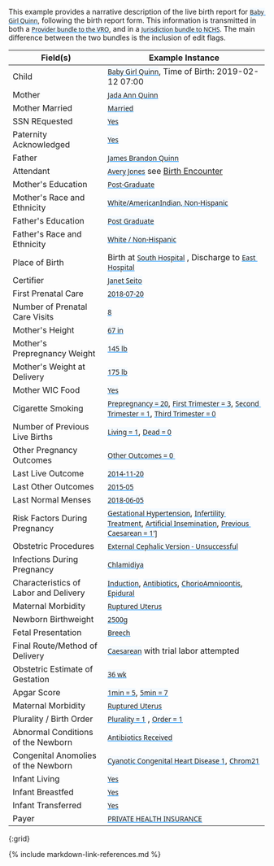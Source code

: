 <style>
  a code {
    font-family: system-ui, -apple-system, BlinkMacSystemFont, "Segoe UI",
    "Roboto", "Oxygen", "Ubuntu", "Cantarell", "Fira Sans", "Droid Sans",
    "Helvetica Neue", sans-serif !important;

    text-decoration: underline;
    text-decoration-color: #0088f9;
    background-color: #f4faff;
  }
</style>

This example provides a narrative description of the live birth report for [`Baby Girl Quinn`](Patient-patient-child-babyg-quinn.html), following the birth report form.
This information is transmitted in both a [`Provider bundle to the VRO`](Bundle-bundle-provider-live-birth-babyg-quinn.html), and in a [`Jurisdiction bundle to NCHS`](Bundle-bundle-jurisdiction-live-birth-babyg-quinn.html).  The main difference between the two bundles is the inclusion of edit flags.


|  Field(s) | Example Instance | 
| --------- | ---------------- | 
| Child     | [`Baby Girl Quinn`](Patient-patient-child-babyg-quinn.html), Time of Birth: 2019-02-12 07:00  | 
| Mother    | [`Jada Ann Quinn`](Patient-patient-mother-jada-ann-quinn.html) |
| Mother Married | [`Married`](Observation-observation-mother-married-during-pregnancy-jada-ann-quinn.html)|
| SSN REquested |   [`Yes`](Observation-observation-ssn-requested-for-child-babyg-quinn.html) |
| Paternity Acknowledged |  [`Yes`](Observation-observation-paternity-acknowledgement-signed-james-quinn.html) |
| Father    | [`James Brandon Quinn`](Patient-patient-father-james-brandon-quinn.html) |
| Attendant | [`Avery Jones`](Practitioner-vital-records-avery-jones.html) see [Birth Encounter](Encounter-encounter-birth-babyg-quinn.html) |
| Mother's Education | [`Post-Graduate`](Observation-observation-parent-education-level-jada-ann-quinn.html) |
| Mother's Race and Ethnicity   | [`White/AmericanIndian, Non-Hispanic`](Observation-observation-input-race-and-ethnicity-jada-ann-quinn.html) |
| Father's Education | [`Post Graduate`](Observation-observation-parent-education-level-james-quinn.html) |  Post-Graduate  |
| Father's Race and Ethnicity   | [`White / Non-Hispanic`](Observation-observation-input-race-and-ethnicity-jada-ann-quinn.html) | 
| Place of Birth   |  Birth at [`South Hospital`](Location-location-south-hospital.html) , Discharge to [`East Hospital`](Location-location-east-hospital.html)        |
| Certifier   | [`Janet Seito`](Practitioner-practitioner-vital-records-janet-seito.html) |   
| First Prenatal Care   | [`2018-07-20`](Observation-observation-date-of-first-prenatal-care-visit-jada-ann-quinn.html) | 
| Number of Prenatal Care Visits   | [`8`](Observation-observation-number-prenatal-visits-jada-ann-quinn.html) | 
| Mother's Height     | [`67 in`](Observation-observation-mother-height-jada-ann-quinn.html) | 
| Mother's Prepregnancy Weight     | [`145 lb`](Observation-observation-mother-prepregnancy-weight-jada-ann-quinn.html) | 
| Mother's Weight at Delivery     | [`175 lb`](Observation-observation-mother-delivery-weight-jada-ann-quinn.html) | 
| Mother WIC Food     | [`Yes`](Observation-observation-mother-received-wic-food-jada-ann-quinn.html) | 
| Cigarette Smoking     | [`Prepregnancy = 20`](Observation-observation-cig-smoking-pregnancy-1-jada-ann-quinn.html), [`First Trimester = 3`](Observation-observation-cig-smoking-pregnancy-2-jada-ann-quinn.html), [`Second Trimester = 1`](Observation-observation-cig-smoking-pregnancy-3-jada-ann-quinn.html), [`Third Trimester = 0`](Observation-observation-cig-smoking-pregnancy-4-jada-ann-quinn.html) | 
| Number of Previous Live Births     | [`Living = 1`](Observation-observation-infant-living-jada-ann-quinn.html), [`Dead = 0`](Observation-observation-number-births-now-dead-jada-ann-quinn.html) | 
| Other Pregnancy Outcomes     | [`Other Outcomes = 0 `](Observation-observation-number-other-pregnancy-outcomes-jada-ann-quinn.html) | 
| Last Live Outcome    | [`2014-11-20`](Observation-observation-date-of-last-live-birth-jada-ann-quinn.html) | 
| Last Other  Outcomes     | [`2015-05`](Observation-observation-date-of-last-other-pregnancy-outcome-jada-ann-quinn.html) | 
| Last Normal Menses     | [`2018-06-05`](Observation-observation-last-menstrual-period-jada-ann-quinn.html) | 
| Risk Factors During Pregnancy     | [`Gestational Hypertension`](Condition-condition-gestational-hypertension-jada-ann-quinn.html), [`Infertility Treatment`](Procedure-procedure-infertility-treatment-jada-ann-quinn.html), [`Artificial Insemination`](Procedure-procedure-artificial-insemination-jada-ann-quinn.html), [`Previous Caesarean = 1']`](Observation-observation-number-previous-cesareans-jada-ann-quinn.html) | 
| Obstetric Procedures     | [`External Cephalic Version - Unsuccessful`](Procedure-procedure-obstetric-procedure-jada-ann-quinn.html) |  |
| Infections During Pregnancy     | [`Chlamidiya`](Condition-condition-infection-present-during-pregnancy-jada-ann-quinn.html) |  
| Characteristics of Labor and Delivery     | [`Induction`](Condition-condition-infection-present-during-pregnancy-jada-ann-quinn.html), [`Antibiotics`](Observation-observation-antibiotics-during-labor-jada-ann-quinn.html), [`ChorioAmnioontis`](Condition-condition-chorioamnionitis-jada-ann-quinn.html), [`Epidural`](Procedure-procedure-epidural-or-spinal-anesthesia-jada-ann-quinn.html) | 
| Maternal Morbidity     | [`Ruptured Uterus`](Condition-condition-ruptured-uterus-jada-ann-quinn.html) | 
| Newborn Birthweight | [`2500g`](Observation-observation-birth-weight-babyg-quinn.html) | 
| Fetal Presentation | [`Breech`](Observation-observation-fetal-presentation-babyg-quinn.html) | 
| Final Route/Method of Delivery | [`Caesarean`](Procedure-procedure-final-route-method-delivery-babyg-quinn.html) with trial labor attempted | 
| Obstetric Estimate of Gestation | [`36 wk`](Observation-observation-gestational-age-at-delivery-babyg-quinn.html) |
| Apgar Score | [`1min = 5`](Observation-observation-apgar-score-babyg-quinn-1-min.html), [`5min = 7`](Observation-observation-apgar-score-babyg-quinn-5-min.html) | 
| Maternal Morbidity     | [`Ruptured Uterus`](Condition-condition-ruptured-uterus-jada-ann-quinn.html) | 
| Plurality / Birth Order | [`Plurality = 1`](Patient-patient-child-babyg-quinn.html) , [`Order = 1`](Patient-patient-child-babyg-quinn.html) |
| Abnormal Conditions of the Newborn | [`Antibiotics Received`](Procedure-antibiotics-suspected-neonatal-sepsis.html) | 
| Congenital Anomolies of the Newborn | [`Cyanotic Congenital Heart Disease 1`](Condition-condition-congenital-anomaly-of-newborn-babyg-quinn-1.html), [`Chrom21`](Condition-condition-congenital-anomaly-of-newborn-babyg-quinn-2.html) | 
| Infant Living | [`Yes`](Patient-patient-child-babyg-quinn.html) |  
| Infant Breastfed | [`Yes`](Observation-observation-infant-breastfed-at-discharge-babyg-quinn.html)  | 
| Infant Transferred | [`Yes`](Encounter-encounter-maternity-jada-ann-quinn.html)  |  
|  Payer   |      [`PRIVATE HEALTH INSURANCE`](Coverage-overage-principal-payer-for-delivery-jada-ann-quinn.html) | 
{:grid}





{% include markdown-link-references.md %}